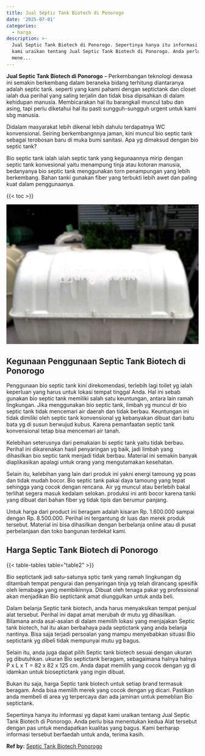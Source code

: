 ```yaml
---
title: Jual Septic Tank Biotech di Ponorogo
date: '2025-07-01'
categories:
  - harga
description: >-
  Jual Septic Tank Biotech di Ponorogo. Sepertinya hanya itu informasi yg dapat
  kami uraikan tentang Jual Septic Tank Biotech di Ponorogo. Anda perlu bisa
  mene...
---
```


**Jual Septic Tank Biotech di Ponorogo** – Perkembangan teknologi dewasa ini semakin berkembang dalam beraneka bidang terhitung diantaranya adalah septic tank. seperti yang kami pahami dengan septictank dan closet ialah dua perihal yang saling terjalin dan tidak bisa dipisahkan di dalam kehidupan manusia. Membicarakan hal itu barangkali muncul tabu dan asing, tapi perlu diketahui hal itu pasti sungguh-sungguh urgent untuk kami sbg manusia.

Didalam masyarakat lebih dikenal lebih dahulu terdapatnya WC konvensional. Seiring berkembangnnya jaman, kini muncul bio septic tank sebagai terobosan baru di muka bumi sanitasi. Apa yg dimaksud dengan bio septic tank?

Bio septic tank ialah ialah septic tank yang kegunaannya mirip dengan septic tank konvesional yaitu menampung tinja atau kotoran manusia, bedanyanya bio septic tank menggunakan torn penampungan yang lebih berkembang. Bahan tanki gunakan fiber yang terbukti lebih awet dan paling kuat dalam penggunaanya.

{{< toc >}}

![Jual Septic Tank Biotech di Ponorogo](/images/jual-bio-septictank-40.png)

## Kegunaan Penggunaan Septic Tank Biotech di Ponorogo

Penggunaan bio septic tank kini direkomendasi, terlebih lagi toilet yg ialah keperluan yang harus untuk lokasi tempat tinggal Anda. Hal ini sebab gunakan bio septic tank memiliki salah satu keuntungan, antara lain ramah lingkungan. Jika menggunakan bio septic tank, limbah yg muncul dr bio septic tank tidak mencemari air daerah dan tidak berbau. Keuntungan ini tidak dimiliki oleh septic tank konvensional yg kebanyakan dibuat dari batu bata yg di susun berwujud kubus. Karena pemanfaatan septic tank konvensional tetap bisa mencemari air tanah.

Kelebihan seterusnya dari pemakaian bi septic tank yaitu tidak berbau. Perihal ini dikarenakan hasil penyaringan yg baik, jadi limbah yang dihasilkan bio septic tank menjadi tidak berbau. Material ini semakin banyak diaplikasikan apalagi untuk orang yang mengutamakan kesehatan.

Selain itu, kelebihan yang lain dari produk ini yakni energi tamoung yg poas dan tidak mudah bocor. Bio septic tank pakai daya tamoung yang tepat sehingga yang cocok dengan rencana. Air yg muncul atau berlebih bakal terlihat segera masuk kedalam selokan. produksi ini anti bocor karena tanki yang dibuat dari bahan fiber yg tidak tipis dan berumur panjang.

Untuk harga dari product ini beragam adalah kisaran Rp. 1.600.000 sampai dengan Rp. 8.500.000. Perihal ini tergantung dr luas dan merek produk tersebut. Material ini bisa dihasilkan dengan berbelanja online atau di pusat perbelanjaan dan toko bangunan terdekat kami.

## Harga Septic Tank Biotech di Ponorogo

{{< table-tables table="table2" >}}

Bio septictank jadi satu-satunya sptic tank yang ramah lingkungan dg ditambah tempat pengurai dan penyaringan tinja yg telah dirancang spesifik oleh lemabaga yang membikinnya. Dibuat oleh tenaga pakar yg professional akan menjadikan Bio septictank amat diunggulkan untuk anda beli.

Dalam belanja Septic tank biotech, anda harus menyaksikan tempat penjual alat tersebut. Perihal ini dapat amat merubah dr mutu yg dihasilkan. Bilamana anda asal-asalan di dalam memilih lokasi yang menjajakan Septic tank biotech, hal itu akan berbahaya pada septictank yang anda belanja nantinya. Bisa saja terjadi persoalan yang mampu menyebabkan situasi Bio septictank yg dibeli tidak mempunyai mutu yg bagus.

Selain itu, anda juga dapat pilih Septic tank biotech sesuai dengan ukuran yg dibutuhkan. ukuran Bio septictank beragam, sebagaimana halnya halnya P x L x T = 82 x 82 x 125 cm. Anda dapat memilih yang cocok dengan yg di idamkan untuk bioseptictank yang ingin dibuat.

Bukan itu saja, harga Septic tank biotech untuk setiap brand termasuk beragam. Anda bisa memilih merek yang cocok dengan yg dicari. Pastikan anda membeli di area yg terpercaya dan ada jaminan untuk pemeblian Bio septictank.

Sepertinya hanya itu informasi yg dapat kami uraikan tentang Jual Septic Tank Biotech di Ponorogo. Anda perlu bisa menentukan kedua Alat tersebut dengan pas untuk mendapatkan kualitas yang bagus. Kami berharap informasi tersebut berfaedah untuk anda, terima kasih.

**Ref by:** [Septic Tank Biotech Ponorogo](https://id.wikipedia.org/wiki/Septic)
